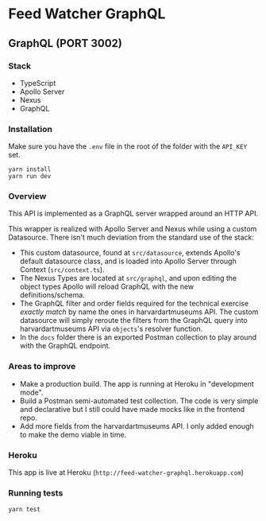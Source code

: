 # Feed Watcher GraphQL

## GraphQL (PORT 3002)

### Stack

* TypeScript
* Apollo Server
* Nexus
* GraphQL

### Installation

Make sure you have the `.env` file in the root of the folder with the `API_KEY` set.

```
yarn install
yarn run dev
```

### Overview

This API is implemented as a GraphQL server wrapped around an HTTP API.

This wrapper is realized with Apollo Server and Nexus while using a custom Datasource. There isn't much deviation from
the standard use of the stack:

* This custom datasource, found at `src/datasource`, extends Apollo's default datasource class, and is loaded into
  Apollo Server through Context (`src/context.ts`).
* The Nexus Types are located at `src/graphql`, and upon editing the object types Apollo will reload GraphQL with the
  new definitions/schema.
* The GraphQL filter and order fields required for the technical exercise *exactly match* by name the ones in
  harvardartmuseums API. The custom datasource will simply reroute the filters from the GraphQL query into
  harvardartmuseums API via `objects`'s resolver function.
* In the `docs` folder there is an exported Postman collection to play around with the GraphQL endpoint.

### Areas to improve

* Make a production build. The app is running at Heroku in "development mode".
* Build a Postman semi-automated test collection. The code is very simple and declarative but I still could have made
  mocks like in the frontend repo.
* Add more fields from the harvardartmuseums API. I only added enough to make the demo viable in time.

### Heroku

This app is live at Heroku (`http://feed-watcher-graphql.herokuapp.com`)

### Running tests

```
yarn test
```
